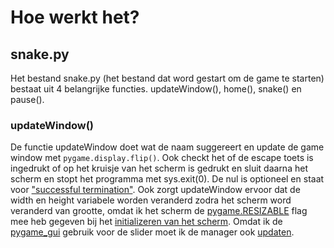 # Hoe werkt het?

## snake.py
Het bestand snake.py (het bestand dat word gestart om de game te starten) bestaat uit 4 belangrijke functies. updateWindow(), home(), snake() en pause().

### updateWindow()
De functie updateWindow doet wat de naam suggereert en update de game window met `pygame.display.flip()`. Ook checkt het of de escape toets is ingedrukt of op het kruisje van het scherm is gedrukt en sluit daarna het scherm en stopt het programma met sys.exit(0). De nul is optioneel en staat voor ["successful termination"](https://docs.python.org/3/library/sys.html#sys.exit). Ook zorgt updateWindow ervoor dat de width en height variabele worden veranderd zodra het scherm word veranderd van grootte, omdat ik het scherm de [pygame.RESIZABLE](http://www.pygame.org/docs/ref/display.html#pygame.display.set_mode) flag mee heb gegeven bij het [initializeren van het scherm](https://github.com/Wouterr0/Snake/blob/master/snake.py#L35). Omdat ik de [pygame_gui](https://github.com/MyreMylar/pygame_gui) gebruik voor de slider moet ik de manager ook [updaten](https://github.com/Wouterr0/Snake/blob/master/snake.py#L60).